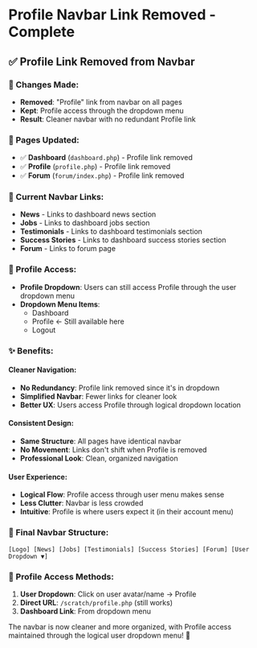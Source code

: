 # Profile Navbar Link Removed - Complete

## ✅ **Profile Link Removed from Navbar**

### **🎯 Changes Made:**
- **Removed**: "Profile" link from navbar on all pages
- **Kept**: Profile access through the dropdown menu
- **Result**: Cleaner navbar with no redundant Profile link

### **📱 Pages Updated:**
- ✅ **Dashboard** (`dashboard.php`) - Profile link removed
- ✅ **Profile** (`profile.php`) - Profile link removed  
- ✅ **Forum** (`forum/index.php`) - Profile link removed

### **🎨 Current Navbar Links:**
- **News** - Links to dashboard news section
- **Jobs** - Links to dashboard jobs section  
- **Testimonials** - Links to dashboard testimonials section
- **Success Stories** - Links to dashboard success stories section
- **Forum** - Links to forum page

### **👤 Profile Access:**
- **Profile Dropdown**: Users can still access Profile through the user dropdown menu
- **Dropdown Menu Items**:
  - Dashboard
  - Profile ← Still available here
  - Logout

### **✨ Benefits:**

#### **Cleaner Navigation:**
- **No Redundancy**: Profile link removed since it's in dropdown
- **Simplified Navbar**: Fewer links for cleaner look
- **Better UX**: Users access Profile through logical dropdown location

#### **Consistent Design:**
- **Same Structure**: All pages have identical navbar
- **No Movement**: Links don't shift when Profile is removed
- **Professional Look**: Clean, organized navigation

#### **User Experience:**
- **Logical Flow**: Profile access through user menu makes sense
- **Less Clutter**: Navbar is less crowded
- **Intuitive**: Profile is where users expect it (in their account menu)

### **🎯 Final Navbar Structure:**
```
[Logo] [News] [Jobs] [Testimonials] [Success Stories] [Forum] [User Dropdown ▼]
```

### **📱 Profile Access Methods:**
1. **User Dropdown**: Click on user avatar/name → Profile
2. **Direct URL**: `/scratch/profile.php` (still works)
3. **Dashboard Link**: From dropdown menu

The navbar is now cleaner and more organized, with Profile access maintained through the logical user dropdown menu! 🎉

